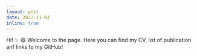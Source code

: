 ```yaml
---
layout: post
date: 2022-11-03
inline: true
---
```


Hi! :sparkles: :smile: 
Welcome to the page. Here you can find my CV, list of publication anf links to my GitHub!

